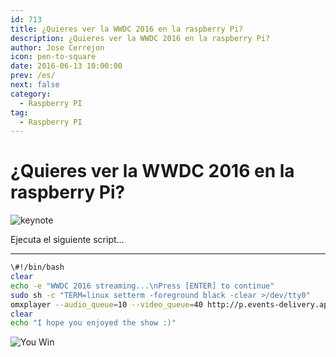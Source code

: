 ```yaml
---
id: 713
title: ¿Quieres ver la WWDC 2016 en la raspberry Pi?
description: ¿Quieres ver la WWDC 2016 en la raspberry Pi?
author: Jose Cerrejon
icon: pen-to-square
date: 2016-06-13 10:00:00
prev: /es/
next: false
category:
  - Raspberry PI
tag:
  - Raspberry PI
---
```


# ¿Quieres ver la WWDC 2016 en la raspberry Pi?

![keynote](/images/2016/06/wwdc1606.png)

Ejecuta el siguiente script...

- - -
```bash
\#!/bin/bash
clear
echo -e "WWDC 2016 streaming...\nPress [ENTER] to continue"
sudo sh -c "TERM=linux setterm -foreground black -clear >/dev/tty0"
omxplayer --audio_queue=10 --video_queue=40 http://p.events-delivery.apple.com.edgesuite.net/15pijbnaefvpoijbaefvpihb06/m3u8/atv_mvp.m3u8
clear
echo "I hope you enjoyed the show :)"
```

![You Win](/images/yeah.jpg)